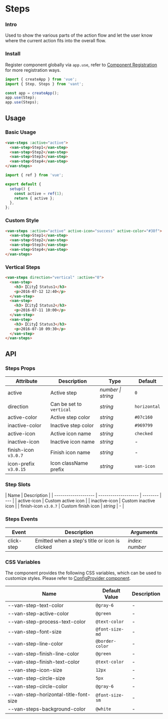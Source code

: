 # Steps

### Intro

Used to show the various parts of the action flow and let the user know where the current action fits into the overall flow.

### Install

Register component globally via `app.use`, refer to [Component Registration](#/en-US/advanced-usage#zu-jian-zhu-ce) for more registration ways.

```js
import { createApp } from 'vue';
import { Step, Steps } from 'vant';

const app = createApp();
app.use(Step);
app.use(Steps);
```

## Usage

### Basic Usage

```html
<van-steps :active="active">
  <van-step>Step1</van-step>
  <van-step>Step2</van-step>
  <van-step>Step3</van-step>
  <van-step>Step4</van-step>
</van-steps>
```

```js
import { ref } from 'vue';

export default {
  setup() {
    const active = ref(1);
    return { active };
  },
};
```

### Custom Style

```html
<van-steps :active="active" active-icon="success" active-color="#38f">
  <van-step>Step1</van-step>
  <van-step>Step2</van-step>
  <van-step>Step3</van-step>
  <van-step>Step4</van-step>
</van-steps>
```

### Vertical Steps

```html
<van-steps direction="vertical" :active="0">
  <van-step>
    <h3>【City】Status1</h3>
    <p>2016-07-12 12:40</p>
  </van-step>
  <van-step>
    <h3>【City】Status2</h3>
    <p>2016-07-11 10:00</p>
  </van-step>
  <van-step>
    <h3>【City】Status3</h3>
    <p>2016-07-10 09:30</p>
  </van-step>
</van-steps>
```

## API

### Steps Props

| Attribute | Description | Type | Default |
| --- | --- | --- | --- |
| active | Active step | _number \| string_ | `0` |
| direction | Can be set to `vertical` | _string_ | `horizontal` |
| active-color | Active step color | _string_ | `#07c160` |
| inactive-color | Inactive step color | _string_ | `#969799` |
| active-icon | Active icon name | _string_ | `checked` |
| inactive-icon | Inactive icon name | _string_ | - |
| finish-icon `v3.0.7` | Finish icon name | _string_ | - |
| icon-prefix `v3.0.15` | Icon className prefix | _string_ | `van-icon` |

### Step Slots

| Name                 | Description          |
| -------------------- | -------------------- | -------- | --- |
| active-icon          | Custom active icon   |
| inactive-icon        | Custom inactive icon |
| finish-icon `v3.0.7` | Custom finish icon   | _string_ | -   |

### Steps Events

| Event | Description | Arguments |
| --- | --- | --- |
| click-step | Emitted when a step's title or icon is clicked | _index: number_ |

### CSS Variables

The component provides the following CSS variables, which can be used to customize styles. Please refer to [ConfigProvider component](#/en-US/config-provider).

| Name                                  | Default Value   | Description |
| ------------------------------------- | --------------- | ----------- |
| --van-step-text-color                 | `@gray-6`       | -           |
| --van-step-active-color               | `@green`        | -           |
| --van-step-process-text-color         | `@text-color`   | -           |
| --van-step-font-size                  | `@font-size-md` | -           |
| --van-step-line-color                 | `@border-color` | -           |
| --van-step-finish-line-color          | `@green`        | -           |
| --van-step-finish-text-color          | `@text-color`   | -           |
| --van-step-icon-size                  | `12px`          | -           |
| --van-step-circle-size                | `5px`           | -           |
| --van-step-circle-color               | `@gray-6`       | -           |
| --van-step-horizontal-title-font-size | `@font-size-sm` | -           |
| --van-steps-background-color          | `@white`        | -           |

